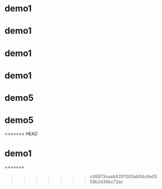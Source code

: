 # demo1
# demo1
# demo1
# demo1
# demo5
# demo5
<<<<<<< HEAD
# demo1
=======
>>>>>>> c08973cea8431f1305a904c6e0558b2d36bc72ac
